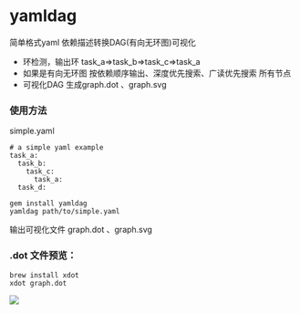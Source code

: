 # yamldag

简单格式yaml 依赖描述转换DAG(有向无环图)可视化
* 环检测，输出环 task_a=>task_b=>task_c=>task_a
* 如果是有向无环图 按依赖顺序输出、深度优先搜索、广读优先搜索 所有节点
* 可视化DAG 生成graph.dot 、graph.svg 

### 使用方法

simple.yaml

```
# a simple yaml example
task_a:
  task_b:
    task_c:
      task_a:
  task_d:
```

  
```console
gem install yamldag 
yamldag path/to/simple.yaml
```

输出可视化文件 graph.dot 、graph.svg 

### .dot 文件预览：

```console
brew install xdot  
xdot graph.dot 
```

![](https://s3.uuu.ovh/imgs/2022/12/02/f88db91bea75dc50.gif)
